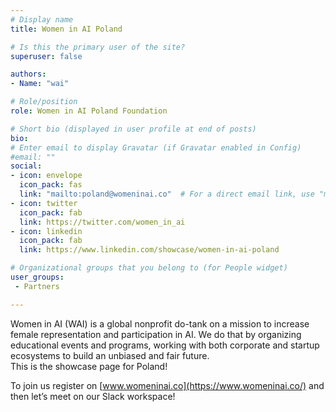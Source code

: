 ```yaml
---
# Display name
title: Women in AI Poland

# Is this the primary user of the site?
superuser: false

authors:
- Name: "wai"

# Role/position
role: Women in AI Poland Foundation

# Short bio (displayed in user profile at end of posts)
bio: 
# Enter email to display Gravatar (if Gravatar enabled in Config)
#email: ""
social:
- icon: envelope
  icon_pack: fas
  link: "mailto:poland@womeninai.co"  # For a direct email link, use "mailto:test@example.org".
- icon: twitter
  icon_pack: fab
  link: https://twitter.com/women_in_ai
- icon: linkedin
  icon_pack: fab
  link: https://www.linkedin.com/showcase/women-in-ai-poland

# Organizational groups that you belong to (for People widget)
user_groups:
 - Partners

---
```


Women in AI (WAI) is a global nonprofit do-tank on a mission to increase female representation and participation in AI. We do that by organizing educational events and programs, working with both corporate and startup ecosystems to build an unbiased and fair future.  
This is the showcase page for Poland!

To join us register on [www.womeninai.co](https://www.womeninai.co/) and then let’s meet on our Slack workspace!
